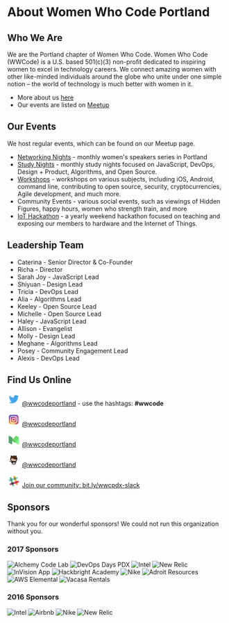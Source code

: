 # About Women Who Code Portland

## Who We Are

We are the Portland chapter of Women Who Code. Women Who Code (WWCode) is a U.S. based 501(c)(3) non-profit dedicated to inspiring women to excel in technology careers. We connect amazing women with other like-minded individuals around the globe who unite under one simple notion – the world of technology is much better with women in it.

* More about us [here](http://womenwhocode.com/portland)
* Our events are listed on [Meetup](http://www.meetup.com/Women-Who-Code-Portland/)

## Our Events
We host regular events, which can be found on our Meetup page.

* [Networking Nights](https://github.com/wwcodeportland/networking-nights) - monthly women's speakers series in Portland
* [Study Nights](https://github.com/wwcodeportland/study-nights) - monthly study nights focused on JavaScript, DevOps, Design + Product, Algorithms, and Open Source.
* [Workshops](https://github.com/wwcodeportland/workshops) - workshops on various subjects, including iOS, Android, command line, contributing to open source, security, cryptocurrencies, Agile development, and much more.
* Community Events - various social events, such as viewings of Hidden Figures, happy hours, women who strength train, and more
* [IoT Hackathon](https://github.com/wwcodeportland/iot-hackathon-2016) - a yearly weekend hackathon focused on teaching and exposing our members to hardware and the Internet of Things.

## Leadership Team

* Caterina - Senior Director & Co-Founder
* Richa - Director
* Sarah Joy - JavaScript Lead
* Shiyuan - Design Lead
* Tricia - DevOps Lead
* Alia - Algorithms Lead
* Keeley - Open Source Lead
* Michelle - Open Source Lead
* Haley - JavaScript Lead
* Allison - Evangelist
* Molly - Design Lead
* Meghane - Algorithms Lead
* Posey - Community Engagement Lead
* Alexis - DevOps Lead

## Find Us Online

<img height=30 src="social-media/logo-twitter.png" alt="Twitter"> [@wwcodeportland](http://twitter.com/wwcodeportland) - use the hashtags: **#wwcode** 

<img height=30 src="social-media/logo-instagram.png" alt="Instagram"> [@wwcodeportland](http://instagram.com/wwcodeportland)

<img height=30 src="social-media/logo-medium.png" alt="Medium"> [@wwcodeportland](http://medium.com/@wwcodeportland)

<img height=30 src="social-media/logo-github.png" alt="GitHub"> [@wwcodeportland](http://github.com/wwcodeportland)

<img height=30 src="social-media/logo-slack.png" alt="Slack"> [Join our community: bit.ly/wwcpdx-slack](http://bit.ly/wwcpdx-slack)

## Sponsors
Thank you for our wonderful sponsors! We could not run this organization without you.

### 2017 Sponsors

<img height=100 src="https://github.com/wwcodeportland/networking-nights/blob/master/logos/logo-alchemy-code-lab.png" alt="Alchemy Code Lab" title="Alchemy Code Lab"> <img height=100 src="https://github.com/wwcodeportland/networking-nights/blob/master/logos/logo-devopsdays-pdx.png" alt="DevOps Days PDX" title="DevOps Days PDX"> 
<img height=100 src="https://github.com/wwcodeportland/networking-nights/blob/master/logos/logo-intel.png" alt="Intel" title="Intel"> 
<img height=100 src="https://github.com/wwcodeportland/networking-nights/blob/master/logos/logo-newrelic.png" alt="New Relic" title="New Relic"> 
<img height=100 src="https://github.com/wwcodeportland/networking-nights/blob/master/logos/logo-invision.png" alt="InVision App" title="InVision App"> 
<img height=100 src="https://github.com/wwcodeportland/networking-nights/blob/master/logos/logo-hackbright.png" alt="Hackbright Academy" title="Hackbright Academy">
<img height=100 src="https://github.com/wwcodeportland/networking-nights/blob/master/logos/logo-nike.png" alt="Nike" title="Nike"> 
<img height=100 src="https://github.com/wwcodeportland/networking-nights/blob/master/logos/logo-adroit.png" alt="Adroit Resources" title="Adroit Resources"> 
<img height=100 src="https://github.com/wwcodeportland/networking-nights/blob/master/logos/logo-aws-elemental.png" alt="AWS Elemental" title="AWS Elemental"> 
<img height=100 src="https://github.com/wwcodeportland/networking-nights/blob/master/logos/logo-vacasa.png" alt="Vacasa Rentals" title="Vacasa Rentals">

### 2016 Sponsors

<img height=100 src="https://github.com/wwcodeportland/networking-nights/blob/master/logos/logo-intel.png" alt="Intel" title="Intel"> <img height=100 src="https://github.com/wwcodeportland/networking-nights/blob/master/logos/logo-airbnb.png" alt="Airbnb" title="Airbnb"> 
<img height=100 src="https://github.com/wwcodeportland/networking-nights/blob/master/logos/logo-nike.png" alt="Nike" title="Nike">
<img height=100 src="https://github.com/wwcodeportland/networking-nights/blob/master/logos/logo-newrelic.png" alt="New Relic" title="New Relic">
